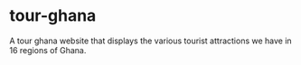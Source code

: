 # tour-ghana
A tour ghana website that displays the various tourist attractions we have in 16 regions of Ghana.
